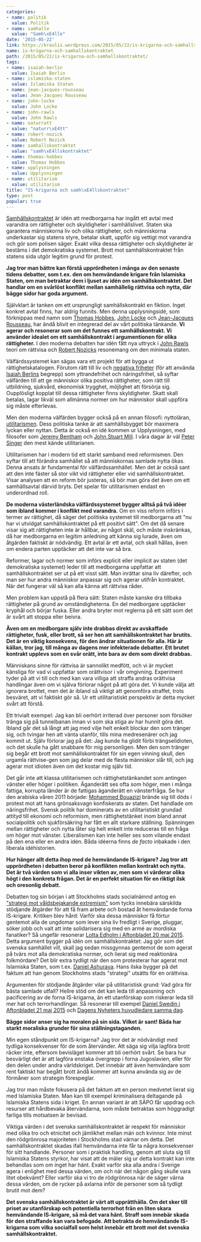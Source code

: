 ```yaml
---
categories:
- name: politik
  value: Politik
- name: samhalle
  value: "Samh\xE4lle"
date: '2015-05-22'
link: https://kraulis.wordpress.com/2015/05/22/is-krigarna-och-samhallskontraktet/
name: is-krigarna-och-samhallskontraktet
path: /2015/05/22/is-krigarna-och-samhallskontraktet/
tags:
- name: isaiah-berlin
  value: Isaiah Berlin
- name: islamiska-staten
  value: Islamiska Staten
- name: jean-jacques-rousseau
  value: Jean-Jacques Rousseau
- name: john-locke
  value: John Locke
- name: john-rawls
  value: John Rawls
- name: naturratt
  value: "naturr\xE4tt"
- name: robert-nozick
  value: Robert Nozick
- name: samhallskontraktet
  value: "samh\xE4llskontraktet"
- name: thomas-hobbes
  value: Thomas Hobbes
- name: upplysningen
  value: Upplysningen
- name: utilitarism
  value: utilitarism
title: "IS-krigarna och samh\xE4llskontraktet"
type: post
popular: true
---
```

[Samhällskontraktet](http://sv.wikipedia.org/wiki/Kontraktualism) är idén att medborgarna har ingått ett avtal med varandra om rättigheter och skyldigheter i samhällslivet. Staten ska garantera människorna liv och olika rättigheter, och människorna underkastar sig statens styre, betalar skatt, uppför sig vettigt mot varandra och gör som polisen säger. Exakt vilka dessa rättigheter och skyldigheter är bestäms i det demokratiska systemet. Brott mot samhällskontraktet från statens sida utgör legitim grund för protest.

**Jag tror man bättre kan förstå upprördheten i många av den senaste tidens debatter, som t.ex. den om hemvändande krigare från Islamiska Staten, om man betraktar dem i ljuset av idén om samhällskontraktet. Det handlar om en svårlöst konflikt mellan samhällelig rättvisa och nytta, där bägge sidor har goda argument.**

Självklart är tanken om ett ursprungligt samhällskontrakt en fiktion. Inget konkret avtal finns, har aldrig funnits. Men denna upplysningsidé, som förknippas med namn som [Thomas Hobbes](http://sv.wikipedia.org/wiki/Thomas_Hobbes), [John Locke](http://sv.wikipedia.org/wiki/John_Locke) och [Jean-Jacques Rousseau](http://sv.wikipedia.org/wiki/Jean-Jacques_Rousseau), har ändå blivit en integrerad del av vårt politiska tänkande. **Vi agerar och resonerar som om det funnes ett samhällskontrakt. Vi använder idealet om ett samhällskontrakt i argumentionen för olika rättigheter.** I den moderna debatten har idén fått nya uttryck i [John Rawls](http://sv.wikipedia.org/wiki/John_Rawls) teori om rättvisa och [Robert Nozicks](http://sv.wikipedia.org/wiki/Robert_Nozick) resonemang om den minimala staten.

Välfärdssystemet kan sägas vara ett projekt för att bygga ut rättighetskatalogen. Förutom rätt till liv och [negativa friheter](http://sv.wikipedia.org/wiki/Negativ_och_positiv_frihet) (för att använda [Isaiah Berlins](http://sv.wikipedia.org/wiki/Isaiah_Berlin) begrepp) som yttrandefrihet och näringsfrihet, så syftar välfärden till att ge människor olika positiva rättigheter, som rätt till utbildning, sjukvård, ekonomisk trygghet, möjlighet att försörja sig. Oupplösligt kopplat till dessa rättigheter finns skyldigheter. Skatt skall betalas, lagar likväl som allmänna normer om hur människor skall uppföra sig måste efterlevas.

Men den moderna välfärden bygger också på en annan filosofi: nyttoläran, [utilitarismen](http://sv.wikipedia.org/wiki/Utilitarism). Dess politiska tanke är att samhällsbygget bör maximera lyckan eller nyttan. Detta är också en idé kommen ur Upplysningen, med filosofer som [Jeremy Bentham](http://sv.wikipedia.org/wiki/Jeremy_Bentham) och [John Stuart Mill](http://sv.wikipedia.org/wiki/John_Stuart_Mill). I våra dagar är väl [Peter Singer](http://sv.wikipedia.org/wiki/Peter_Singer) den mest kände utilitarianen.

Utilitarismen har i modern tid ett starkt samband med reformismen. Den syftar till att förändra samhället så att människornas samlade nytta ökas. Denna ansats är fundamental för välfärdssamhället. Men det är också sant att den inte fäster så stor vikt vid rättigheter eller vid samhällskontraktet. Visar analysen att en reform bör justeras, så bör man göra det även om ett samhällsavtal därvid bryts. Det spelar för utilitarismen endast en underordnad roll.

**De moderna västerländska välfärdssystemet bygger alltså på två idéer som ibland kommer i konflikt med varandra.** Om en viss reform införs i termer av rättighet, då säger det politiska systemet till medborgarna att "nu har vi utvidgat samhällskontraktet på ett positivt sätt". Om det då senare visar sig att rättigheten inte är hållbar, av något skäl, och måste inskränkas, då har medborgarna en legitim anledning att känna sig lurade, även om åtgärden faktiskt är nödvändig. Ett avtal är ett avtal, och skall hållas, även om endera parten upptäcker att det inte var så bra.

Reformer, lagar och normer som införs explicit eller implicit av staten (det demokratiska systemet) leder till att medborgarna uppfattar att samhällskontraktet ser ut på ett visst sätt. Man inrättar sina liv därefter, och man ser hur andra människor anpassar sig och agerar utifrån kontraktet. När det fungerar väl så kan alla känna att rättvisa råder.

Men problem kan uppstå på flera sätt: Staten måste kanske dra tillbaka rättigheter på grund av omständigheterna. En del medborgare upptäcker kryphål och börjar fuska. Eller andra bryter mot reglerna på ett sätt som det är svårt att stoppa eller beivra.

**Även om en medborgare själv inte drabbas direkt av avskaffade rättigheter, fusk, eller brott, så ser hen att samhällskontraktet har brutits. Det är en viktig konsekvens, för den ändrar situationen för alla. Här är källan, tror jag, till många av dagens mer infekterade debatter. Ett brutet kontrakt upplevs som en svår orätt, inte bara av dem som direkt drabbas.**

Människans sinne för rättvisa är sannolikt medfött, och vi är mycket känsliga för vad vi uppfattar som orättvisor i vår omgivning. Experiment tyder på att vi till och med kan vara villiga att straffa andras orättvisa handlingar även om vi själva förlorar något på att göra det. Vi kunde välja att ignorera brottet, men det är ibland så viktigt att genomföra straffet, trots besväret, att vi faktiskt gör så. Ur ett utilitaristiskt perspektiv är detta mycket svårt att förstå.

Ett trivialt exempel: Jag kan bli oerhört irriterad över personer som försöker tränga sig på tunnelbanan innan vi som ska stiga av har hunnit göra det. Ibland går det så långt att jag med vilje helt enkelt blockar den som tränger sig, och tvingar hen att vänta utanför, tills mina medresenärer och jag kommit ut. Själv förlorar jag på det: Jag kunde ha glidit förbi trängselidioten, och det skulle ha gått snabbare för mig personligen. Men den som tränger sig begår ett brott mot samhällskontraktet för sin egen vinning skull, den urgamla rättvise-gen som jag delar med de flesta människor slår till, och jag agerar mot idioten även om det kostar mig själv tid.

Det går inte att klassa utilitarismen och rättighetstänkandet som antingen vänster eller höger i politiken. Äganderätt ses ofta som höger, men i många fattiga, korrupta länder är de fattigas äganderätt en vänsterfråga. Se hur den arabiska våren 2011 började: [Mohammed Bouazizi](http://sv.wikipedia.org/wiki/Mohammed_Bouazizi) brände sig till döds i protest mot att hans grönsaksvagn konfiskerats av staten. Det handlade om näringsfrihet. Svensk politik har dominerats av en utilitaristiskt grundad attityd till ekonomi och reformism, men rättighetstänket inom bland annat socialpolitik och sjukförsäkring har fått en allt starkare ställning. Spänningen mellan rättigheter och nytta låter sig helt enkelt inte reduceras till en fråga om höger mot vänster. Liberalismen kan inte heller ses som vilande endast på den ena eller en andra idén. Båda idéerna finns *de facto* inbakade i den liberala idéhistorien.

**Hur hänger allt detta ihop med de hemvändande IS-krigare? Jag tror att upprördheten i debatten beror på konflikten mellan kontrakt och nytta. Det är två värden som vi alla inser vikten av, men som vi värderar olika högt i den konkreta frågan. Det är en perfekt situation för en riktigt ilsk och oresonlig debatt.**

Debatten tog sin början i att Stockholms stads socialnämnd antog en ["strategi mot våldsbejakande extremism"](http://www.aftonbladet.se/nyheter/article20820527.ab) som tycks innebära särskilda stödjande åtgärder för att få fram arbete och bostad åt hemvändande forna IS-krigare. Kritiken blev hård: Varför ska dessa människor få förtur gentemot alla de ungdomar som lever sina liv fredligt i Sverige, pluggar, söker jobb och valt att inte solidarisera sig med en armé av mordiska fanatiker? Så ungefär resonerar [Lotta Edholm i Aftonbladet 20 maj 2015](http://www.aftonbladet.se/debatt/article20822939.ab). Detta argument bygger på idén om samhällskontraktet: Jag gör som det svenska samhället vill, skall jag sedan missgynnas gentemot de som agerat på tvärs mot alla demokratiska normer, och lierat sig med reaktionära folkmördare? Det blir extra tydligt när den som protesterar har agerat mot Islamiska Staten, som t.ex. [Daniel Ashuraya](http://www.svt.se/nyheter/regionalt/stockholm/daniel-stred-mot-is-fick-inget-stod). Hans ilska bygger på det faktum att han genom Stockholms stads "strategi" utsätts för en orättvisa.

Argumenten för stödjande åtgärder vilar på utilitaristisk grund: Vad göra för bästa samlade utfall? Hellre stöd om det kan leda till anpassning och pacificering av de forna IS-krigarna, än ett utanförskap som riskerar leda till mer hat och terrorhandlingar. Så resonerar till exempel [Daniel Swedin i Aftonbladet 21 maj 2015](http://www.aftonbladet.se/ledare/ledarkronika/danielswedin/article20826319.ab) och [Dagens Nyheters huvudledare samma dag](http://www.dn.se/ledare/huvudledare/ge-atervandarna-en-chans/).

**Bägge sidor anser sig ha moralen på sin sida. Vilket är sant! Båda har starkt moraliska grunder för sina ställningstaganden.**

Min egen ståndpunkt om IS-krigarna? Jag tror det är nödvändigt med tydliga konsekvenser för de som återvänder. Att säga sig vilja lagföra brott räcker inte, eftersom bevisläget kommer att bli oerhört svårt. Se bara hur besvärligt det är att lagföra enstaka övergrepp i forna Jugoslavien, eller för den delen under andra världskriget. Det innebär att även hemvändare som rent faktiskt har begått brott ändå kommer att kunna använda sig av de förmåner som strategin förespeglar.

Jag tror man måste fokusera på det faktum att en person medvetet lierat sig med Islamiska Staten. Man kan till exempel kriminalisera deltagande på Islamiska Statens sida i kriget. En annan variant är att SÄPO får uppdrag och resurser att hårdbevaka återvändarna, som måste betraktas som höggradigt farliga tills motsatsen är bevisad.

Viktiga värden i det svenska samhällskontraktet är respekt för människor med olika tro och etnicitet och jämlikhet mellan män och kvinnor. Inte minst den rödgrönrosa majoriteten i Stockholms stad värnar om detta. Det samhällskontraktet skadas ifall hemvändarna inte får ta några konsekvenser för sitt handlande. Personer som i praktisk handling, genom att sluta sig till Islamiska Statens styrkor, har visat att de mäler sig ur detta kontrakt kan inte behandlas som om inget har hänt. Exakt varför ska alla andra i Sverige agera i enlighet med dessa värden, om och när det någon gång skulle vara litet obekvämt? Eller varför ska vi tro de rödgrönrosa när de säger värna dessa värden, om de rycker på axlarna inför de personer som så tydligt brutit mot dem?

**Det svenska samhällskontraktet är värt att upprätthålla. Om det sker till priset av utanförskap och potentiella terrorhot från en liten skara hemvändande IS-krigare, så må det vara hänt. Straff som innebär skada för den straffande kan vara befogade. Att betrakta de hemvändande IS-krigarna som vilka socialfall som helst innebär ett brott mot det svenska samhällskontraktet.**


